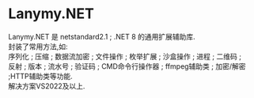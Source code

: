 # Lanymy.NET
Lanymy.NET 是 netstandard2.1 ; .NET 8 的通用扩展辅助库.
<br/>
封装了常用方法,如:
<br/>
序列化 ; 压缩 ; 数据流加密 ; 文件操作 ; 枚举扩展 ; 沙盒操作 ; 进程 ; 二维码 ; 
<br/>
反射 ; 版本 ; 流水号 ; 验证码 ; CMD命令行操作器 ; ffmpeg辅助类 ; 加密/解密 ;HTTP辅助类等功能. 
<br/>
解决方案VS2022及以上.
